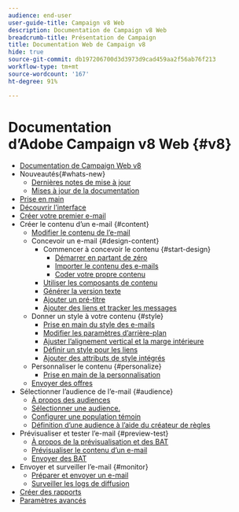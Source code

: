 ```yaml
---
audience: end-user
user-guide-title: Campaign v8 Web
description: Documentation de Campaign v8 Web
breadcrumb-title: Présentation de Campaign
title: Documentation Web de Campaign v8
hide: true
source-git-commit: db197206700d3d3973d9cad459aa2f56ab76f213
workflow-type: tm+mt
source-wordcount: '167'
ht-degree: 91%

---
```



# Documentation d’Adobe Campaign v8 Web {#v8}

+ [Documentation de Campaign Web v8](campaign-web-home.md)
+ Nouveautés{#whats-new}
   + [Dernières notes de mise à jour](rn/release-notes.md)
   + [Mises à jour de la documentation](rn/documentation-updates.md)
+ [Prise en main](get-started/get-started.md)
+ [Découvrir l’interface](get-started/user-interface.md)
+ [Créer votre premier e-mail](email/create-email.md)
+ Créer le contenu d’un e-mail {#content}
   + [Modifier le contenu de l’e-mail](content/edit-content.md)
   + Concevoir un e-mail {#design-content}
      + Commencer à concevoir le contenu {#start-design}
         + [Démarrer en partant de zéro ](content/create-email-content.md)
         + [Importer le contenu des e-mails](content/existing-content.md)
         + [Coder votre propre contenu](content/code-content.md)
      + [Utiliser les composants de contenu](content/content-components.md)
      + [Générer la version texte](content/text-version-email.md)
      + [Ajouter un pré-titre](content/preheader.md)
      + [Ajouter des liens et tracker les messages](content/message-tracking.md)
   + Donner un style à votre contenu {#style}
      + [Prise en main du style des e-mails](content/get-started-email-style.md)
      + [Modifier les paramètres d’arrière-plan](content/backgrounds.md)
      + [Ajuster l’alignement vertical et la marge intérieure](content/alignment-and-padding.md)
      + [Définir un style pour les liens](content/styling-links.md)
      + [Ajouter des attributs de style intégrés](content/inline-styling.md)
   + Personnaliser le contenu {#personalize}
      + [Prise en main de la personnalisation](personalization/personalize.md)
   + [Envoyer des offres](content/offers.md)
+ Sélectionner l’audience de l’e-mail {#audience}
   + [À propos des audiences](audience/about-audiences.md)
   + [Sélectionner une audience.](audience/add-audience.md)
   + [Configurer une population témoin](audience/control-group.md)
   + [Définition d’une audience à l’aide du créateur de règles](audience/segment-builder.md)
+ Prévisualiser et tester l’e-mail {#preview-test}
   + [À propos de la prévisualisation et des BAT](preview-test/preview-test.md)
   + [Prévisualiser le contenu d’un e-mail](preview-test/preview-content.md)
   + [Envoyer des BAT](preview-test/proofs.md)
+ Envoyer et surveiller l’e-mail {#monitor}
   + [Préparer et envoyer un e-mail](monitor/prepare-send.md)
   + [Surveiller les logs de diffusion](monitor/delivery-logs.md)
+ [Créer des rapports](reporting/reports.md)
+ [Paramètres avancés](advanced-settings/delivery-settings.md)
